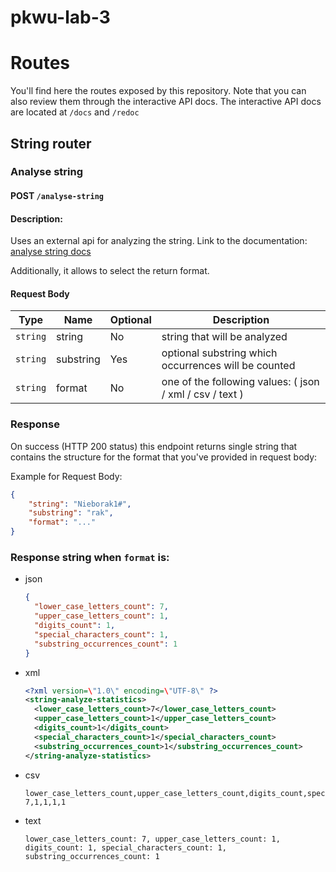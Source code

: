 # pkwu-lab-3

# Routes

You'll find here the routes exposed by this repository. Note that you can also review them through the interactive API docs. The interactive API docs are located at `/docs` and `/redoc`

## String router

### **Analyse string**

#### POST `/analyse-string`

#### **Description**:

Uses an external api for analyzing the string.
Link to the documentation: [analyse string docs](https://github.com/Reszkettle/pkwu-lab-2#readme)

Additionally, it allows to select the return format.

#### **Request Body**

| Type     | Name      | Optional | Description                                              |
| -------- | --------- | -------- | -------------------------------------------------------- |
| `string` | string    | No       | string that will be analyzed                             |
| `string` | substring | Yes      | optional substring which occurrences will be counted     |
| `string` | format    | No       | one of the following values: ( json / xml / csv / text ) |

### Response

On success (HTTP 200 status) this endpoint returns single string that contains the structure for the format that you've provided in request body:

Example for Request Body:

```json
{
	"string": "Nieborak1#",
	"substring": "rak",
	"format": "..."
}
```

### Response string when `format` is:

- json
  ```json
  {
  	"lower_case_letters_count": 7,
  	"upper_case_letters_count": 1,
  	"digits_count": 1,
  	"special_characters_count": 1,
  	"substring_occurrences_count": 1
  }
  ```
- xml
  ```xml
  <?xml version=\"1.0\" encoding=\"UTF-8\" ?>
  <string-analyze-statistics>
    <lower_case_letters_count>7</lower_case_letters_count>
    <upper_case_letters_count>1</upper_case_letters_count>
    <digits_count>1</digits_count>
    <special_characters_count>1</special_characters_count>
    <substring_occurrences_count>1</substring_occurrences_count>
  </string-analyze-statistics>
  ```
- csv
  ```csv
  lower_case_letters_count,upper_case_letters_count,digits_count,special_characters_count,substring_occurrences_count
  7,1,1,1,1
  ```
- text
  ```
  lower_case_letters_count: 7, upper_case_letters_count: 1, digits_count: 1, special_characters_count: 1, substring_occurrences_count: 1
  ```
